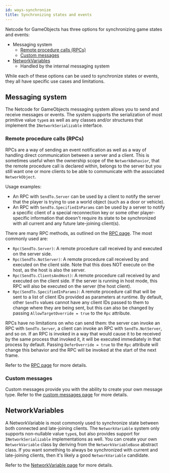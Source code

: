 ```yaml
---
id: ways-synchronize
title: Synchronizing states and events
---
```


Netcode for GameObjects has three options for synchronizing game states and events:

- Messaging system
    - [Remote procedure calls (RPCs)](message-system/rpc.md)
    - [Custom messages](message-system/custom-messages.md)
- [NetworkVariables](../basics/networkvariable.md)
    - Handled by the internal messaging system

While each of these options can be used to synchronize states or events, they all have specific use cases and limitations.

## Messaging system

The Netcode for GameObjects messaging system allows you to send and receive messages or events. The system supports the serialization of most primitive value `type`s as well as any classes and/or structures that implement the `INetworkSerializable` interface.

### Remote procedure calls (RPCs)

RPCs are a way of sending an event notification as well as a way of handling direct communication between a server and a client. This is sometimes useful when the ownership scope of the `NetworkBehavior`, that the remote procedure call is declared within, belongs to the server but you still want one or more clients to be able to communicate with the associated `NetworkObject`.  

Usage examples:

- An RPC with `SendTo.Server` can be used by a client to notify the server that the player is trying to use a world object (such as a door or vehicle).
- An RPC with `SendTo.SpecifiedInParams` can be used by a server to notify a specific client of a special reconnection key or some other player-specific information that doesn't require its state to be synchronized with all current and any future late-joining client(s).

There are many RPC methods, as outlined on the [RPC page](message-system/rpc.md#rpc-targets). The most commonly used are:

- `Rpc(SendTo.Server)`: A remote procedure call received by and executed on the server side.
- `Rpc(SendTo.NotServer)`: A remote procedure call received by and executed on the client side. Note that this does NOT execute on the host, as the host is also the server.
- `Rpc(SendTo.ClientsAndHost)`: A remote procedure call received by and executed on the client side. If the server is running in host mode, this RPC will also be executed on the server (the host client).
- `Rpc(SendTo.SpecifiedInParams)`: A remote procedure call that will be sent to a list of client IDs provided as parameters at runtime. By default, other `SendTo` values cannot have any client IDs passed to them to change where they are being sent, but this can also be changed by passing `AllowTargetOverride = true` to the `Rpc` attribute.

RPCs have no limitations on who can send them: the server can invoke an RPC with `SendTo.Server`, a client can invoke an RPC with `SendTo.NotServer`, and so on. If an RPC is invoked in a way that would cause it to be received by the same process that invoked it, it will be executed immediately in that process by default. Passing `DeferOverride = true` to the `Rpc` attribute will change this behavior and the RPC will be invoked at the start of the next frame.

Refer to the [RPC page](../advanced-topics/message-system/rpc.md) for more details.

### Custom messages

Custom messages provide you with the ability to create your own message type. Refer to the [custom messages page](../advanced-topics/message-system/custom-messages.md) for more details.

## NetworkVariables

A NetworkVariable is most commonly used to synchronize state between both connected and late-joining clients. The `NetworkVariable` system only supports non-nullable value `type`s, but also provides support for `INetworkSerializable` implementations as well. You can create your own `NetworkVariable` class by deriving from the `NetworkVariableBase` abstract class. If you want something to always be synchronized with current and late-joining clients, then it's likely a good `NetworkVariable` candidate.

Refer to the [NetworkVariable page](../basics/networkvariable.md) for more details.

